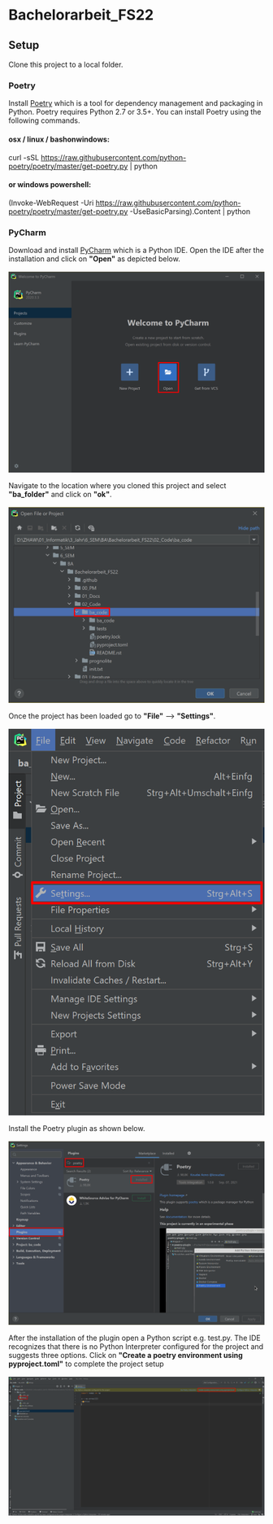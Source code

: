 # Bachelorarbeit_FS22
 
## Setup
Clone this project to a local folder.

### Poetry
Install [Poetry](https://python-poetry.org/docs/) which is a tool for dependency management and packaging in Python. Poetry requires Python 2.7 or 3.5+. You can install Poetry using the following commands.

#### osx / linux / bashonwindows:
curl -sSL https://raw.githubusercontent.com/python-poetry/poetry/master/get-poetry.py | python

#### or windows powershell:
(Invoke-WebRequest -Uri https://raw.githubusercontent.com/python-poetry/poetry/master/get-poetry.py -UseBasicParsing).Content | python

### PyCharm
Download and install [PyCharm](https://www.jetbrains.com/de-de/pycharm/) which is a Python IDE. Open the IDE after the installation and click on **"Open"** as depicted below.</br></br>
![pycharm_window_img](https://github.com/fatihsolmaz22/Bachelorarbeit_FS22/blob/main/README_resources/01_PyCharm_Window.png)

Navigate to the location where you cloned this project and select **"ba_folder"** and click on **"ok"**.</br></br>
![open_file_or_project_img](https://github.com/fatihsolmaz22/Bachelorarbeit_FS22/blob/main/README_resources/02_Open_File_Or_Project.png)

Once the project has been loaded go to **"File"** --> **"Settings"**.</br></br>
![file_settings_img](https://github.com/fatihsolmaz22/Bachelorarbeit_FS22/blob/main/README_resources/03_File_Settings.png)

Install the Poetry plugin as shown below.</br></br>
![poetry_plugin_img](https://github.com/fatihsolmaz22/Bachelorarbeit_FS22/blob/main/README_resources/04_Poetry_Plugin_Installation.png)

After the installation of the plugin open a Python script e.g. test.py. The IDE recognizes that there is no Python Interpreter configured for the project and suggests three options. Click on **"Create a poetry environment using pyproject.toml"** to complete the project setup</br></br>
![poetry_plugin_img](https://github.com/fatihsolmaz22/Bachelorarbeit_FS22/blob/main/README_resources/05_Create_poetry_using_pyproject.png)
